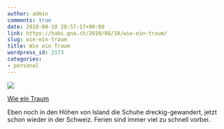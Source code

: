 ```yaml
---
author: admin
comments: true
date: 2010-08-10 20:57:17+00:00
link: https://habi.gna.ch/2010/08/10/wie-ein-traum/
slug: wie-ein-traum
title: Wie ein Traum
wordpress_id: 2173
categories:
- personal
---
```


[![](https://static.flickr.com/4143/4879817649_6127edbf09_m.jpg)](https://www.flickr.com/photos/habi/4879817649/)

[Wie ein Traum](https://www.flickr.com/photos/habi/4879817649/)

Eben noch in den Höhen von Island die Schuhe dreckig-gewandert, jetzt schon wieder in der Schweiz.
Ferien sind immer viel zu schnell vorbei.